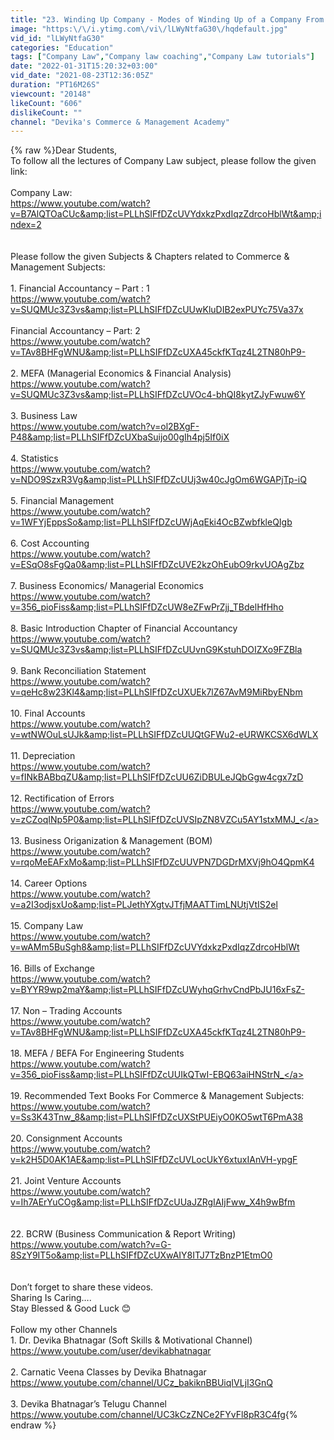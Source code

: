 ```yaml
---
title: "23. Winding Up Company - Modes of Winding Up of a Company From Company Law Subject"
image: "https:\/\/i.ytimg.com\/vi\/lLWyNtfaG30\/hqdefault.jpg"
vid_id: "lLWyNtfaG30"
categories: "Education"
tags: ["Company Law","Company law coaching","Company Law tutorials"]
date: "2022-01-31T15:20:32+03:00"
vid_date: "2021-08-23T12:36:05Z"
duration: "PT16M26S"
viewcount: "20148"
likeCount: "606"
dislikeCount: ""
channel: "Devika's Commerce & Management Academy"
---
```

{% raw %}Dear Students, <br />To follow all the lectures of Company Law subject, please follow the given link:<br /><br />Company Law:<br /><a rel="nofollow" target="blank" href="https://www.youtube.com/watch?v=B7AlQTOaCUc&amp;list=PLLhSIFfDZcUVYdxkzPxdIqzZdrcoHblWt&amp;index=2">https://www.youtube.com/watch?v=B7AlQTOaCUc&amp;list=PLLhSIFfDZcUVYdxkzPxdIqzZdrcoHblWt&amp;index=2</a><br /><br /><br />Please follow the given Subjects &amp; Chapters related to Commerce &amp; Management Subjects:<br /><br />1. Financial Accountancy – Part : 1<br /><a rel="nofollow" target="blank" href="https://www.youtube.com/watch?v=SUQMUc3Z3vs&amp;list=PLLhSIFfDZcUUwKluDIB2exPUYc75Va37x">https://www.youtube.com/watch?v=SUQMUc3Z3vs&amp;list=PLLhSIFfDZcUUwKluDIB2exPUYc75Va37x</a><br /><br />Financial Accountancy – Part: 2 <br /><a rel="nofollow" target="blank" href="https://www.youtube.com/watch?v=TAv8BHFgWNU&amp;list=PLLhSIFfDZcUXA45ckfKTqz4L2TN80hP9-">https://www.youtube.com/watch?v=TAv8BHFgWNU&amp;list=PLLhSIFfDZcUXA45ckfKTqz4L2TN80hP9-</a><br /><br />2.  MEFA (Managerial Economics &amp; Financial Analysis)<br /><a rel="nofollow" target="blank" href="https://www.youtube.com/watch?v=SUQMUc3Z3vs&amp;list=PLLhSIFfDZcUVOc4-bhQI8kytZJyFwuw6Y">https://www.youtube.com/watch?v=SUQMUc3Z3vs&amp;list=PLLhSIFfDZcUVOc4-bhQI8kytZJyFwuw6Y</a><br /><br />3. Business Law<br /><a rel="nofollow" target="blank" href="https://www.youtube.com/watch?v=ol2BXgF-P48&amp;list=PLLhSIFfDZcUXbaSuijo00gIh4pj5If0iX">https://www.youtube.com/watch?v=ol2BXgF-P48&amp;list=PLLhSIFfDZcUXbaSuijo00gIh4pj5If0iX</a><br /><br />4. Statistics<br /><a rel="nofollow" target="blank" href="https://www.youtube.com/watch?v=NDO9SzxR3Vg&amp;list=PLLhSIFfDZcUUj3w40cJgOm6WGAPjTp-iQ">https://www.youtube.com/watch?v=NDO9SzxR3Vg&amp;list=PLLhSIFfDZcUUj3w40cJgOm6WGAPjTp-iQ</a><br /><br />5. Financial Management<br /><a rel="nofollow" target="blank" href="https://www.youtube.com/watch?v=1WFYjEppsSo&amp;list=PLLhSIFfDZcUWjAqEki4OcBZwbfkleQIgb">https://www.youtube.com/watch?v=1WFYjEppsSo&amp;list=PLLhSIFfDZcUWjAqEki4OcBZwbfkleQIgb</a><br /><br />6. Cost Accounting<br /><a rel="nofollow" target="blank" href="https://www.youtube.com/watch?v=ESqO8sFgQa0&amp;list=PLLhSIFfDZcUVE2kzOhEubO9rkvUOAgZbz">https://www.youtube.com/watch?v=ESqO8sFgQa0&amp;list=PLLhSIFfDZcUVE2kzOhEubO9rkvUOAgZbz</a><br /><br />7. Business Economics/ Managerial Economics<br /><a rel="nofollow" target="blank" href="https://www.youtube.com/watch?v=356_pioFiss&amp;list=PLLhSIFfDZcUW8eZFwPrZjj_TBdelHfHho">https://www.youtube.com/watch?v=356_pioFiss&amp;list=PLLhSIFfDZcUW8eZFwPrZjj_TBdelHfHho</a><br /><br />8. Basic Introduction Chapter of Financial Accountancy<br /><a rel="nofollow" target="blank" href="https://www.youtube.com/watch?v=SUQMUc3Z3vs&amp;list=PLLhSIFfDZcUUvnG9KstuhDOIZXo9FZBla">https://www.youtube.com/watch?v=SUQMUc3Z3vs&amp;list=PLLhSIFfDZcUUvnG9KstuhDOIZXo9FZBla</a><br /><br />9. Bank Reconciliation Statement<br /><a rel="nofollow" target="blank" href="https://www.youtube.com/watch?v=qeHc8w23Kl4&amp;list=PLLhSIFfDZcUXUEk7lZ67AvM9MiRbyENbm">https://www.youtube.com/watch?v=qeHc8w23Kl4&amp;list=PLLhSIFfDZcUXUEk7lZ67AvM9MiRbyENbm</a><br /><br />10. Final Accounts<br /><a rel="nofollow" target="blank" href="https://www.youtube.com/watch?v=wtNWOuLsUJk&amp;list=PLLhSIFfDZcUUQtGFWu2-eURWKCSX6dWLX">https://www.youtube.com/watch?v=wtNWOuLsUJk&amp;list=PLLhSIFfDZcUUQtGFWu2-eURWKCSX6dWLX</a><br /><br />11. Depreciation<br /><a rel="nofollow" target="blank" href="https://www.youtube.com/watch?v=fINkBABbqZU&amp;list=PLLhSIFfDZcUU6ZiDBULeJQbGgw4cgx7zD">https://www.youtube.com/watch?v=fINkBABbqZU&amp;list=PLLhSIFfDZcUU6ZiDBULeJQbGgw4cgx7zD</a><br /><br />12. Rectification of Errors<br /><a rel="nofollow" target="blank" href="https://www.youtube.com/watch?v=zCZoqINp5P0&amp;list=PLLhSIFfDZcUVSIpZN8VZCu5AY1stxMMJ_">https://www.youtube.com/watch?v=zCZoqINp5P0&amp;list=PLLhSIFfDZcUVSIpZN8VZCu5AY1stxMMJ_</a><br /><br />13. Business Origanization &amp; Management (BOM)<br /><a rel="nofollow" target="blank" href="https://www.youtube.com/watch?v=rqoMeEAFxMo&amp;list=PLLhSIFfDZcUUVPN7DGDrMXVj9hO4QpmK4">https://www.youtube.com/watch?v=rqoMeEAFxMo&amp;list=PLLhSIFfDZcUUVPN7DGDrMXVj9hO4QpmK4</a><br /><br />14. Career Options<br /><a rel="nofollow" target="blank" href="https://www.youtube.com/watch?v=a2I3odjsxUo&amp;list=PLJethYXgtvJTfjMAATTimLNUtjVtIS2el">https://www.youtube.com/watch?v=a2I3odjsxUo&amp;list=PLJethYXgtvJTfjMAATTimLNUtjVtIS2el</a><br /><br />15. Company Law<br /><a rel="nofollow" target="blank" href="https://www.youtube.com/watch?v=wAMm5BuSgh8&amp;list=PLLhSIFfDZcUVYdxkzPxdIqzZdrcoHblWt">https://www.youtube.com/watch?v=wAMm5BuSgh8&amp;list=PLLhSIFfDZcUVYdxkzPxdIqzZdrcoHblWt</a><br /><br />16. Bills of Exchange<br /><a rel="nofollow" target="blank" href="https://www.youtube.com/watch?v=BYYR9wp2maY&amp;list=PLLhSIFfDZcUWyhqGrhvCndPbJU16xFsZ-">https://www.youtube.com/watch?v=BYYR9wp2maY&amp;list=PLLhSIFfDZcUWyhqGrhvCndPbJU16xFsZ-</a><br /><br />17. Non – Trading Accounts<br /><a rel="nofollow" target="blank" href="https://www.youtube.com/watch?v=TAv8BHFgWNU&amp;list=PLLhSIFfDZcUXA45ckfKTqz4L2TN80hP9-">https://www.youtube.com/watch?v=TAv8BHFgWNU&amp;list=PLLhSIFfDZcUXA45ckfKTqz4L2TN80hP9-</a><br /><br />18. MEFA / BEFA For Engineering Students<br /><a rel="nofollow" target="blank" href="https://www.youtube.com/watch?v=356_pioFiss&amp;list=PLLhSIFfDZcUUIkQTwI-EBQ63aiHNStrN_">https://www.youtube.com/watch?v=356_pioFiss&amp;list=PLLhSIFfDZcUUIkQTwI-EBQ63aiHNStrN_</a><br /><br />19. Recommended Text Books For Commerce &amp; Management Subjects:<br /><a rel="nofollow" target="blank" href="https://www.youtube.com/watch?v=Ss3K43Tnw_8&amp;list=PLLhSIFfDZcUXStPUEiyO0KO5wtT6PmA38">https://www.youtube.com/watch?v=Ss3K43Tnw_8&amp;list=PLLhSIFfDZcUXStPUEiyO0KO5wtT6PmA38</a><br /><br />20. Consignment Accounts<br /><a rel="nofollow" target="blank" href="https://www.youtube.com/watch?v=k2H5D0AK1AE&amp;list=PLLhSIFfDZcUVLocUkY6xtuxIAnVH-ypgF">https://www.youtube.com/watch?v=k2H5D0AK1AE&amp;list=PLLhSIFfDZcUVLocUkY6xtuxIAnVH-ypgF</a><br /><br />21. Joint Venture Accounts<br /><a rel="nofollow" target="blank" href="https://www.youtube.com/watch?v=Ih7AErYuCOg&amp;list=PLLhSIFfDZcUUaJZRgIAIjFww_X4h9wBfm">https://www.youtube.com/watch?v=Ih7AErYuCOg&amp;list=PLLhSIFfDZcUUaJZRgIAIjFww_X4h9wBfm</a><br /><br /><br />22.  BCRW (Business Communication &amp; Report Writing)<br /><a rel="nofollow" target="blank" href="https://www.youtube.com/watch?v=G-8SzY9IT5o&amp;list=PLLhSIFfDZcUXwAIY8ITJ7TzBnzP1EtmO0">https://www.youtube.com/watch?v=G-8SzY9IT5o&amp;list=PLLhSIFfDZcUXwAIY8ITJ7TzBnzP1EtmO0</a><br /><br /><br />Don’t forget to share these videos.<br />Sharing Is Caring….<br />Stay Blessed &amp; Good Luck 😊<br /><br />Follow my other Channels<br />1. Dr. Devika Bhatnagar (Soft Skills &amp; Motivational Channel)<br /><a rel="nofollow" target="blank" href="https://www.youtube.com/user/devikabhatnagar">https://www.youtube.com/user/devikabhatnagar</a><br /><br />2.  Carnatic Veena Classes by Devika Bhatnagar<br /><a rel="nofollow" target="blank" href="https://www.youtube.com/channel/UCz_bakiknBBUiqIVLjI3GnQ">https://www.youtube.com/channel/UCz_bakiknBBUiqIVLjI3GnQ</a> <br /><br />3.  Devika Bhatnagar’s Telugu Channel<br /><a rel="nofollow" target="blank" href="https://www.youtube.com/channel/UC3kCzZNCe2FYvFl8pR3C4fg">https://www.youtube.com/channel/UC3kCzZNCe2FYvFl8pR3C4fg</a>{% endraw %}
